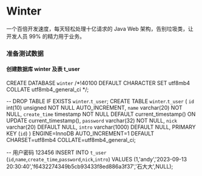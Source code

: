 
# Winter
一个百倍开发速度，每天轻松处理十亿请求的 Java Web 架构，告别垃圾类，让开发人员 99% 的精力用于业务。

### 准备测试数据

#### 创建数据库 winter 及表 t_user 

CREATE DATABASE `winter` /*!40100 DEFAULT CHARACTER SET utf8mb4 COLLATE utf8mb4_general_ci */;

-- DROP TABLE IF EXISTS `winter`.`t_user`;
CREATE TABLE  `winter`.`t_user` (
  `id` int(10) unsigned NOT NULL AUTO_INCREMENT,
  `name` varchar(20) NOT NULL,
  `create_time` timestamp NOT NULL DEFAULT current_timestamp() ON UPDATE current_timestamp(),
  `password` varchar(32) NOT NULL,
  `nick` varchar(20) DEFAULT NULL,
  `intro` varchar(1000) DEFAULT NULL,
  PRIMARY KEY (`id`)
) ENGINE=InnoDB AUTO_INCREMENT=1 DEFAULT CHARSET=utf8mb4 COLLATE=utf8mb4_general_ci;

-- 用户密码 123456
INSERT INTO `t_user` (`id`,`name`,`create_time`,`password`,`nick`,`intro`) VALUES  (1,'andy','2023-09-13 20:30:40','f6432274349b5cb93433f8ed886a3f37','石大大',NULL);
